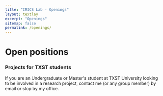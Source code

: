 ```yaml
---
title: "IMICS Lab - Openings"
layout: textlay
excerpt: "Openings"
sitemap: false
permalink: /openings/
---
```


# Open positions

<!-- **We are currently open for PhD applications.**

We are  looking for new group members with passion, talent, and grit!

If you are interested in working with us as a PhD student, please send me an [email](mailto:vmetsis@txstate.edu). State briefly why you are interested and attach a CV, including information about the grades you had as an undergraduate and/or master's student. No need for a separate cover letter or certificates.  -->

### Projects for TXST students
If you are an Undergraduate or Master's student at TXST University looking to be involved in a research project, contact me (or any group member) by email or stop by my office.

<br/><br/><br/><br/><br/><br/><br/>


<!-- <figure>
<img src="{{ site.url }}{{ site.baseurl }}/images/picpic/Gallery/DSC_0696.jpg" width="95%">
</figure> -->
